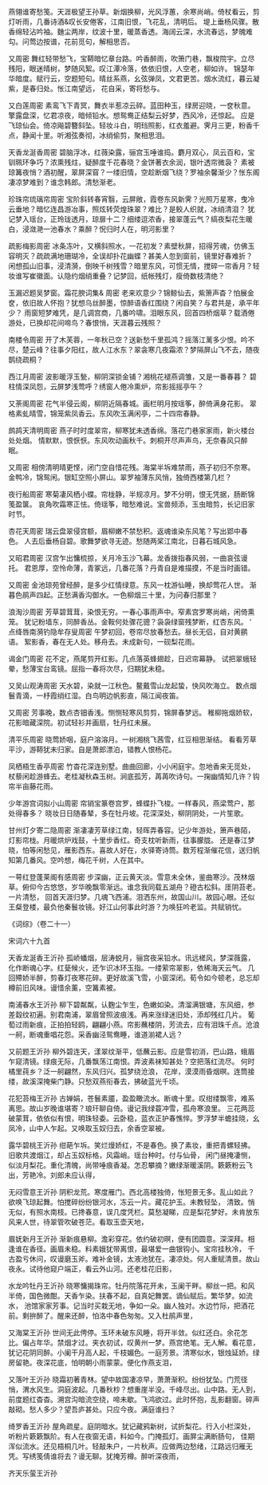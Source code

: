 <!-- { "loadSidebar": true } -->
燕翎谁寄愁笺。天涯极望王孙草。新烟换柳，光风浮蕙，余寒尚峭。倚杖看云，剪灯听雨，几番诗酒&叹长安倦客，江南旧恨，飞花乱，清明后。 堤上垂杨风骤。散香绵轻沾吟袖。麯尘两岸，纹波十里，暖蒸香透。海阔云深，水流春远，梦魄难勾。问莺边按谱，花前觅句，解相思否。

又周密
舞红轻带愁飞，宝鞯暗忆章台路。吟香醉雨，吹箫门巷，飘梭院宇。立尽残阳，眼迷晴树，梦随风絮。叹江潭冷落，依依旧恨，人空老，柳如许。 锦瑟年华暗度。赋行云，空题短句。晴丝系燕，幺弦弹凤，文君更苦。烟水流红，暮云凝紫，是春归处。怅江南望远， 花自采，寄将愁与。

又白莲周密
素鸾飞下青冥，舞衣半惹凉云碎。蓝田种玉，绿房迎晓，一奁秋意。擎露盘深，忆君凉夜，暗倾铅水。想鸳鸯正结梨云好梦，西风冷，还惊起。 应是飞琼仙会。倚凉飚碧簪斜坠。轻妆斗白，明珰照影，红衣羞避。霁月三更，粉香千点，静闻十里。听湘弦奏彻，冰绡偷剪，聚相思泪。

天香龙涎香周密
碧脑浮冰，红薇染露，骊宫玉唾谁捣。麝月双心，凤云百和，宝钏珮环争巧？浓熏残炷，疑醉度千花春晓？金饼著衣余润，银叶透帘微袅？ 素被琼篝夜悄？酒初醒，翠屏深窅？一缕旧情，空趁断烟飞绕？罗袖余馨渐少？怅东阁凄凉梦难到？谁念韩郎。清愁渐老。

珍珠帘琉璃帘周密
宝阶斜转春宵翳，云屏敞，霞卷东风新霁？光照万星寒，曳冷云垂地？暗忆连昌游冶事，照炫转荧煌珠翠？难比？是鲛人织就，冰绡清泪？ 犹记梦入瑶台，正玲珑透月，琼扉十二？细缕逗浓香，接翠蓬云气？缟夜梨花生暖白，浸潋滟一池春水？乘醉？怳归时人在，明河影里？

疏影梅影周密
冰条冻叶，又横斜照水，一花初发？素壁秋屏，招得芳魂，仿佛玉容明灭？疏疏满地珊瑚冷，全误却扑花幽蝶？甚美人忽到窗前，镜里好春难折？ 闲想孤山旧事，浸清漪，倒映千树残雪？暗里东风，可惯无情，搅碎一帘香月？轻妆谁写崔徽面。认隐约烟绡重叠？记梦回，纸帐残灯，瘦倚数枝清绝？

玉漏迟题吴梦窗。霜花腴词集& 周密
老来欢意少？锦鲸仙去，紫箫声杳？怕展金奁，依旧故人怀抱？犹想乌丝醉墨，惊醉语香红围绕？闲自笑？与君共是，承平年少？ 雨窗短梦难凭，是几调宫商，几番吟啸。泪眼东风，回首四桥烟草？载酒倦游处，已换却花间啼鸟？春恨悄，天涯暮云残照？

南楼令周密
开了木芙蓉，一年秋已空？送新愁千里孤鸿？摇落江蓠多少恨。吟不尽，楚云峰？往事夕阳红，故人江水东？翠衾寒几夜霜浓？梦隔屏山飞不去，随夜鹊绕疏桐？

西江月周密
波影暖浮玉甃，柳阴深锁金铺？湘桃花褪燕调雏，又是一番春暮？ 碧柱情深凤怨，云屏梦浅莺呼？绣窗人倦冷熏炉，帘影摇摇亭午？

又荼阁周密
花气半侵云阁，柳阴近隔春城。画栏明月按瑶筝，醉倚满身花影。 翠格素虬晴雪，锦笼紫凤香云。东风吹玉满闲亭，二十四帘春静。

鹧鸪天清明周密
燕子时时度翠帘，柳寒犹未透香绵。落花门巷家家雨，新火楼台处处烟。 情默默，恨恹恹。东风吹动画秋千。刺桐开尽声声鸟，无奈春风只醉眠。

又周密
相傍清明晴更悭，闭门空自惜花残。海棠半坼难禁雨，燕子初归不奈寒。 金鸭冷，锦鸳闲。银缸空照小屏山。翠罗袖薄东风悄，独倚西楼第几栏？

夜行船周密
寒菊凄风栖小蝶。帘栊静，半规凉月。梦不分明，恨无凭据，肠断锦笺盈箧。 哀角吹霜寒正怯。倚瑶筝，暗愁难说。宝兽频添，玉虫暗剪，长记旧家时节。

杏花天周密
瑞云盘翠侵宫额，眉柳嫩不禁愁积。返魂谁染东风笔？写出郢中春色。 人去后垂杨自碧。歌舞梦欲寻无迹。愁随两桨江南北，日暮石城风急。

又昭君周密
汉宫乍出慵梳掠，关月冷玉沙飞幕。龙香拨指春风弱，一曲哀弦谩托。 君恩厚，空怜命薄，青冢远，几番花落？丹青自是难描摸，不是当时画错。

又周密
金池琼苑曾经醉，是多少红情绿意。东风一枕游仙睡，换却莺花人世。 渐暮色鹃声四起。正愁满香沟御水。一色柳烟三十里，为问春归那里？

浪淘沙周密
芳草碧茸茸，染恨无穷。一春心事雨声中。窄素宫罗寒尚峭，闲倚熏笼。 犹记粉墙东，同醉香丛。金鞍何处骤花骢？袅袅绿窗残梦断，红杏东风。
’
点绛唇南漪钓隐牟存叟周密
午梦初回，卷帘尽放春愁去。昼长无侣，自对黄鹂语。 絮影香，春在无人处。移舟去。未成新句，一砚梨花雨。

谒金门周密
花不定，燕尾剪开红影。几点落英蜂翅趁，日迟帘幕静。 试把翠蛾轻晕，愁薄宝台鸾镜。屈指一春将次尽，归期犹未稳。

又吴山观涛周密
天水碧，染就一江秋色。鳌戴雪山龙起蛰，快风吹海立。 数点烟鬟青滴，一杼霞绡红湿。白鸟明边帆影直，隔江闻夜笛。

又周密
芳事晚，数点杏钿香浅。恻恻轻寒风剪剪，锦屏春梦远。 稚柳拖烟娇软，花影暗藏深院。初试轻衫并画扇，牡丹红未展。

清平乐周密
晓莺娇咽，庭户溶溶月。一树湘桃飞茜雪，红豆相思渐结。 看看芳草平沙，游鞯犹未归家。自是萧郎漂泊，错教人恨杨花。

凤栖梧生香亭周密
竹杳花深连别墅。曲曲回廊，小小闲庭宇。忽地香来无觅处，杖藜闲趁游蜂去。老桂凝秋森玉树。涧底孤芳，苒苒吹诗句。一掬幽情知几许？钩帘半亩藤花雨。

少年游宫词拟小山周密
帘销宝篆卷宫罗，蜂蝶扑飞梭。一样春风，燕梁莺户，那处得春多？ 晓妆日日随春辇，多在牡丹坡。花深深处，柳阴阴处，一片笙歌。

甘州灯夕寄二隐周密
渐凄凄芳草绿江南，轻晖弄春容。记少年游处，箫声巷陌，灯影帘栊。月暖烘炉戏鼓，十里步香红。奇支枕听新雨，往事朦胧。 还是春江梦晓，怕等闲愁见，雁影西东。喜故人好在，水驿寄诗筒。数芳程渐催花信，送归帆知第几番风。空吟想，梅花千树，人在其中。

一萼红登蓬莱阁有感周密
步深幽，正云黄天淡。雪意未全休，鉴曲寒沙。茂林烟草。俯仰今古悠悠，岁华晚飘零渐远。谁念我同载五湖舟？磴古松斜。厓阴苔老。一片清愁， 回首天涯归梦。几魂飞西浦。泪洒东州，故国山川。故园心眼。还似王粲登楼，最负他秦鬟妆镜。好江山何事此时游？为唤狂吟老监。共赋销忧。

《词综》（卷二十一）  

宋词六十九首

天香龙涎香王沂孙
孤峤蟠烟，层涛蜕月，骊宫夜采铅水。讯远槎风，梦深薇露，化作断魂心字。红甆候火，还乍识冰环玉指。一缕萦帘翠影，依稀海天云气。 几回殢娇半醉，剪春灯夜寒花碎。更好故溪飞雪，小窗深闭。荀令如今顿老，总忘却樽前旧风味。谩惜余薰，空篝素被。

南浦春水王沂孙
柳下碧粼粼，认麴尘乍生，色嫩如染。清溜满银塘，东风细，参差縠纹初遍。别君南浦，翠眉曾照波痕浅。再来涨绿迷旧处，添却残红几片。 葡萄过雨新痕，正拍拍轻鸥，翩翩小燕。帘影蘸楼阴，芳流去，应有泪珠千点。沧浪一舸，断魂重唱花怨。采香幽泾鸳鸯睡，谁道湔裙人远？

又前题王沂孙
柳外碧连天，漾翠纹渐平，低蘸云影。应是雪初消，巴山路，蛾眉乍窥清镜。绿痕无际，几番飘荡江南恨。弄波素袜知甚处？空把落红流尽。 何时橘里莼乡？泛一舸翩然，东风归兴。孤梦绕沧浪， 花岸，漠漠雨昏烟暝。连筒接缕，故溪深掩柴门静。只愁双燕衔春去，拂破蓝光千顷。

花犯苔梅王沂孙
古婵娟，苍鬟素靥，盈盈瞰流水。断魂十里。叹绀缕飘零，难系离思。故山岁晚谁堪寄？琅玕聊自倚。谩记我绿蓑冲雪，孤舟寒浪里。 三花两蕊破蒙茸，依依似有恨，明珠轻委。云卧稳，蓝衣正护春憔悴。罗浮梦半蟾挂晓，幺凤冷，山中人乍起。又唤取玉奴归去，余香空翠被。

露华碧桃王沂孙
绀葩乍坼。笑烂熳娇红，不是春色。换了素妆，重把青螺轻拂。旧歌共渡烟江，却占玉奴标格，风霜峭。瑶台种时。付与仙骨， 闲门昼掩凄恻，似淡月梨花。重化清魄，尚带唾痕香凝。怎忍攀摘？嫩绿渐暖溪阴。簌簌粉云飞出，芳艳冷。刘郎未应认得，

无闷雪意王沂孙
阴积龙荒。寒度雁门。西北高楼独倚，怅短景无多。乱山如此？欲唤飞琼起舞。怕搅碎纷纷银河水，冻云一片。藏花护玉。未教轻坠， 清致。悄无似，有照水南枝。已搀春意，误几度凭栏。莫愁凝睇，应是梨花梦好。未肯放东风来人世，待翠管吹破苍茫。看取玉壶天地，

眉妩新月王沂孙
渐新痕悬柳。澹彩穿花。依约破初暝，便有团圆意。深深拜。相逢谁在香径。画眉未稳。料素娥犹带离恨，最堪爱一曲银钩小。宝帘挂秋冷， 千古盈亏休问，叹谩磨玉斧。难补金镜，太液池犹在。凄凉处。何人重赋清景。故山夜永。试待他窥户端正，看云外山河。还老桂花旧影，

水龙吟牡丹王沂孙
晓寒慵揭珠帘。牡丹院落花开未，玉阑干畔。柳丝一把。和风半倚，国色微酣。天香乍染。扶春不起，自真妃舞罢。谪仙赋后。繁华梦。如流水， 池馆家家芳事。记当时买栽无地，争如一朵。幽人独对。水边竹际，把酒花前。剩拚醉了。醒来还醉，怕洛中春色匆匆。又入杜鹃声里，

又海棠王沂孙
世间无此俜停。玉环未破东风睡，将开半敛。似红还白。余花怎比。偏占年华。禁烟才过。夹衣初试，叹黄州一梦。燕宫绝笔。无人解。看花意， 犹记花阴同醉。小阑干月高人起，千枝媚色。一庭芳景。清寒似水，银烛延娇。绿房留艳。夜深花底，怕明朝小雨蒙蒙。便化作燕支泪，

又落叶王沂孙
晓霜初著青林。望中故国凄凉早，萧萧渐积。纷纷犹坠。门荒径悄，渭水风生。洞庭波起。几番秋杪？想重崖半没。千峰尽出。山中路。无人到， 前度题红杳杳。溯宫沟暗流空绕，啼未歇。飞鸿欲过。此时怀抱，乱影翻窗。碎声敲砌。愁人多少？望吾庐甚处。只应今夜。满庭谁扫？

绮罗香王沂孙
屋角疏星。庭阴暗水。犹记藏鸦新树，试折梨花。行入小栏深处，听粉片簌簌飘阶。有人在夜窗无语，料如今。门掩孤灯。画屏尘满断肠句， 佳期浑似流水。还见梧桐几叶。轻敲朱户，一片秋声。应做两边愁绪，江路远归雁无凭。写绣笺倩谁将去？谩无聊。犹掩芳樽。醉听深夜雨，

齐天乐萤王沂孙
